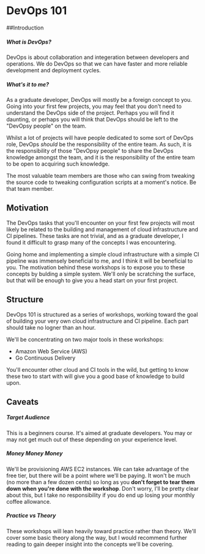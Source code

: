 # DevOps 101

##Introduction

##### What is DevOps?
DevOps is about collaboration and integeration between developers and operations. We do DevOps so that we can have faster and more reliable development and deployment cycles.

##### What's it to me?
As a graduate developer, DevOps will mostly be a foreign concept to you. Going into your first few projects, you may feel that you don't need to understand the DevOps side of the project. Perhaps you will find it daunting, or perhaps you will think that DevOps should be left to the "DevOpsy people" on the team. 

Whilst a lot of projects will have people dedicated to some sort of DevOps role, DevOps *should* be the responsibility of the entire team. As such, it is the responsibility of those "DevOpsy people" to share the DevOps knowledge amongst the team, and it is the responsibility of the entire team to be open to acquiring such knowledge.

The most valuable team members are those who can swing from tweaking the source code to tweaking configuration scripts at a moment's notice. Be that team member.

## Motivation
The DevOps tasks that you'll encounter on your first few projects will most likely be related to the building and management of cloud infrastructure and CI pipelines. These tasks are not trivial, and as a graduate developer, I found it difficult to grasp many of the concepts I was encountering. 

Going home and implementing a simple cloud infrastructure with a simple CI pipeline was immensely beneficial to me, and I think it will be beneficial to you. The motivation behind these workshops is to expose you to these concepts by bulding a simple system. We'll only be scratching the surface, but that will be enough to give you a head start on your first project.

## Structure
DevOps 101 is structured as a series of workshops, working toward the goal of building your very own cloud infrastructure and CI pipeline. Each part should take no logner than an hour. 

We'll be concentrating on two major tools in these workshops:

- Amazon Web Service (AWS)
- Go Continuous Delivery

You'll encounter other cloud and CI tools in the wild, but getting to know these two to start with will give you a good base of knowledge to build upon.

## Caveats
##### Target Audience
This is a beginners course. It's aimed at graduate developers. You may or may not get much out of these depending on your experience level.

##### Money Money Money
We'll be provisioning AWS EC2 instances. We can take advantage of the free tier, but there will be a point where we'll be paying. It won't be much (no more than a few dozen cents) so long as you **don't forget to tear them down when you're done with the workshop**. Don't worry, I'll be pretty clear about this, but I take no responsibility if you do end up losing your monthly coffee allowance.

##### Practice vs Theory
These workshops will lean heavily toward practice rather than theory. We'll cover some basic theory along the way, but I would recommend further reading to gain deeper insight into the concepts we'll be covering.








